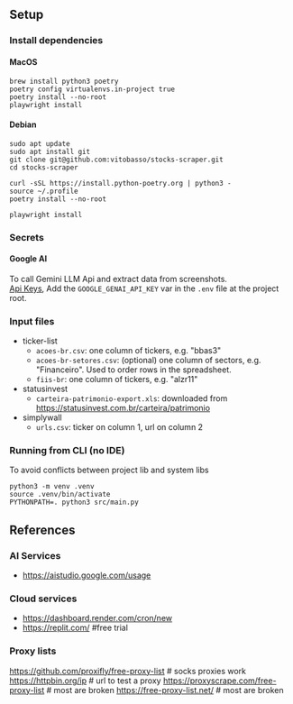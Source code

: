 ## Setup

### Install dependencies

#### MacOS
```
brew install python3 poetry
poetry config virtualenvs.in-project true
poetry install --no-root
playwright install
```

#### Debian
```
sudo apt update
sudo apt install git
git clone git@github.com:vitobasso/stocks-scraper.git
cd stocks-scraper

curl -sSL https://install.python-poetry.org | python3 -
source ~/.profile
poetry install --no-root

playwright install
```


### Secrets

#### Google AI

To call Gemini LLM Api and extract data from screenshots.  
[Api Keys](https://aistudio.google.com/apikey),
Add the `GOOGLE_GENAI_API_KEY` var in the `.env` file at the project root.

### Input files
- ticker-list
  - `acoes-br.csv`: one column of tickers, e.g. "bbas3"
  - `acoes-br-setores.csv`: (optional) one column of sectors, e.g. "Financeiro". Used to order rows in the spreadsheet. 
  - `fiis-br`: one column of tickers, e.g. "alzr11"
- statusinvest
  - `carteira-patrimonio-export.xls`: downloaded from https://statusinvest.com.br/carteira/patrimonio
- simplywall
  - `urls.csv`: ticker on column 1, url on column 2

### Running from CLI (no IDE)

To avoid conflicts between project lib and system libs

```
python3 -m venv .venv
source .venv/bin/activate
PYTHONPATH=. python3 src/main.py
```

## References

### AI Services

- https://aistudio.google.com/usage

### Cloud services

- https://dashboard.render.com/cron/new
- https://replit.com/ #free trial

### Proxy lists

https://github.com/proxifly/free-proxy-list # socks proxies work
https://httpbin.org/ip # url to test a proxy
https://proxyscrape.com/free-proxy-list # most are broken
https://free-proxy-list.net/ # most are broken
